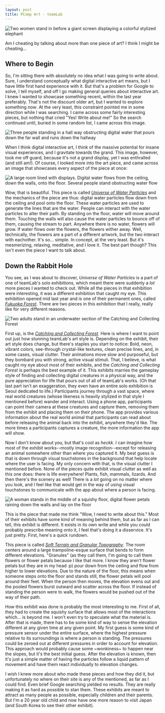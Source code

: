 ```yaml
---
layout: post
title: PComp Art - teamLab
---
```


![Two women stand in before a giant screen displaying a colorful stylized elephant](images/pretty-elephant.jfif)

Am I cheating by talking about more than one piece of art? I think I might be cheating...

## Where to Begin

So, I'm sitting there with absolutely no idea what I was going to write about. Sure, I understand conceptually what digital interactive art means, but I have little first hand experience with it. But that's a problem for Google to solve, I tell myself, and off I go making general queries about interactive art. I knew I wanted to showcase something recent, within the last year preferably. That's not the discount older art, but I wanted to explore something *now*. At the very least, this constraint pointed me in some direction while I was searching. I came across some fairly interesting pieces, but nothing that cried "Yes! Write about me!" So the search continued until, buried in some random list, I came across this image.

![Three people standing in a hall way obstructing digital water that pours down the far wall and runs down the hallway](https://www.teamlab.art/images/pc-l/10824)

When I think digital interactive art, I think of the massive potential for insane visual experiences, and I gravitate towards the grand. This image, however, took me off guard, because it's not a grand display, yet I was enthralled (and still am!). Of course, I looked more into the art piece, and came across an image that showcases every aspect of the piece at once:

![A large room lined with displays. Digital water flows from the ceiling, down the walls, onto the floor. Several people stand obstructing water flow](https://www.teamlab.art/images/pc-l/24486)

Wow, that is beautiful. This piece is called *[Universe of Water Particles](https://www.teamlab.art/w/waterparticles-transcending/ddp/)* and the mechanics of the piece are thus: digital water particles flow down from the ceiling and pool onto the floor. These water particles are used to generate the lines that are the water. People can interact with the water particles to alter their path. By standing on the floor, water will move around them. Touching the walls will also cause the water particles to bounce off of them, causing the stream to part. Anywhere there is no water, flowers will grow. If water flows over the flowers, the flowers wither away. Well, technically, the flowers are a part of a different artwork, but the two interact with eachother. It's so... simple. In concept, at the very least. But it's mesmerizing, relaxing, meditative, and I love it. The best part though? This isn't even the piece I want to talk about.

## Down the Rabbit Hole

You see, as I was about to discover, *Universe of Water Particles* is a part of one of teamLab's solo exhibitions, which meant there were suddenly a *lot* more pieces I wanted to check out. While all the pieces in that exhibition were interesting, it was a different exhibition that caught my eye. This exhibition opened mid last year and is one of their permanent ones, called *[Fukuoka Forest](https://www.teamlab.art/e/forest/)*. There are two pieces in this exhibition that I really, really like for very different reasons.

![Two adults stand in an underwater section of the Catching and Collecting Forest](https://www.teamlab.art/images/pc-l/23816)

First up, is the *[Catching and Collecting Forest](https://www.teamlab.art/ew/collecting_forest/forest/)*. Here is where I want to point out just how stunning teamLab's art style is. Depending on the exhibit, their art style does change, but there's staples you start to notice: Bold, neon, vibrant colors, see-through crystal-like textures, clean precise lines, and, in some cases, visual clutter. Their animations move slow and purposeful, but they bombard you with strong, active visual stimuli. That, I believe, is what caught my eye about most of their exhibits, and the *Catching and Collecting Forest* is perhaps the best example of it. This exhibits marries the gameplay style of finding and collecting digital creatures in a physical way, and the pure appreciation for life that pours out of all of teamLab's works. (Oh that last part isn't an exaggeration, they even have an entire solo exhibition is Seoul dedicated to life.) Participants journey through a vast space, where real world creatures (whose likeness is heavily stylized in that style I mentioned before) wander and interact. Using a phone app, participants can point their camera at these creatures and capture them, removing them from the exhibit and placing them on their phone. The app provides various information about the real world animal that participants can read about before releasing the animal back into the exhibit, anywhere they'd like. The more times a participants captures a creature, the more information the app will show.

Now I don't know about you, but that's cool as *heckk*. I can imagine how most of the exhibit works--mostly image recognition--except for releasing an animal somewhere other than where you captured it. My best guess is that is down through visual touchstones in the background that help locate where the user is facing. My only concern with that, is the visual clutter I mentioned before. None of the pieces quite exhibit visual clutter as well as this one does: there is life everywhere! Plants, fish, mammals, lizards. And then there's the scenery as well! There is a *lot* going on no matter where you look, and I feel like that would get in the way of using visual touchstones to communicate with the app about where a person is facing.

![A woman stands in the middle of a squishy floor, digital flower petals raining down the walls and lay on the floor](https://www.teamlab.art/images/pc-l/23583)

This is the piece that made me think "Wow, I need to write about this." Most of their exhibits have some kind of meaning behind them, but as far as I can tell, this exhibit is different. It exists in its own write and while you could probably prescribe meaning onto it, I feel that's doing it a disservice. It's just pretty. First, here's a quick rundown.

This piece is called *[Soft Terrain and Granular Topography](https://www.teamlab.art/w/soft_terrain/)*. The room centers around a large trampoline-esque surface that bends to form different elevations. "Granules" (as they call them, I'm going to call them flowers or flower petals because I like that more. I know they aren't flower petals but they are in my head :p) pour down from the ceiling and flow from higher to lower elevations. Due to the nature of the floor, this means when someone steps onto the floor and stands still, the flower petals will pool around their feet. When the person then moves, the elevation evens out and the pooled flowers burst outward and scatter across the floor. If instead of standing the person were to walk, the flowers would be pushed out of the way of their path.

How this exhibit was done is probably the most interesting to me. First of all, they had to create the squishy surface that allows most of the interactions which... is beyond me. I won't even try to speculate what the material is. After that is made, there has to be some kind of way to sense the elevation different at any given time at any given point. My first guess is some kind of pressure sensor under the entire surface, where the highest pressure relative to its surroundings is where a person is standing. The pressures could be zeroed out at different pressures in order to account for elevation. This approach would probably cause some ~wonkiness~ to happen near the slopes, but it's the best initial guess. After the elevation is known, then it's just a simple matter of having the particles follow a liquid pattern of movement and have them react individually to elevation changes.

I wish I knew more about who made these pieces and how they did it, but unfortunately no where on their site is any of the mentioned, as far as I could find. Even brief Google searching yielded no results. They are really making it as hard as possible to stan them. These exhibits are meant to attract as many people as possible, especially children and their parents. But I'm a 20 year old child and now have one more reason to visit Japan (and South Korea to see their other exhibit).